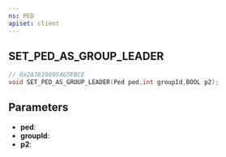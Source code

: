 ```yaml
---
ns: PED
apiset: client
---
```

## SET_PED_AS_GROUP_LEADER

```c
// 0x2A7819605465FBCE
void SET_PED_AS_GROUP_LEADER(Ped ped,int groupId,BOOL p2);
```


## Parameters
* **ped**:
* **groupId**:
* **p2**:
